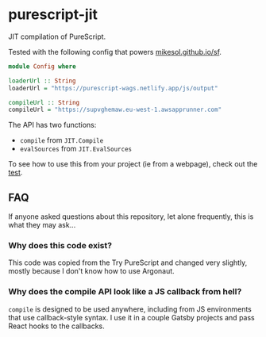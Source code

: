 # purescript-jit

JIT compilation of PureScript.

Tested with the following config that powers [mikesol.github.io/sf](https://mikesol.github.io/sf).

```purescript
module Config where

loaderUrl :: String
loaderUrl = "https://purescript-wags.netlify.app/js/output"

compileUrl :: String
compileUrl = "https://supvghemaw.eu-west-1.awsapprunner.com"
```

The API has two functions:

- `compile` from `JIT.Compile`
- `evalSources` from `JIT.EvalSources`

To see how to use this from your project (ie from a webpage), check out the [test](./test/Main.purs).

## FAQ

If anyone asked questions about this repository, let alone frequently, this is what they may ask...

### Why does this code exist?

This code was copied from the Try PureScript and changed very slightly, mostly because I don't know how to use Argonaut.

### Why does the compile API look like a JS callback from hell?

`compile` is designed to be used anywhere, including from JS environments that use callback-style syntax. I use it in a couple Gatsby projects and pass React hooks to the callbacks.